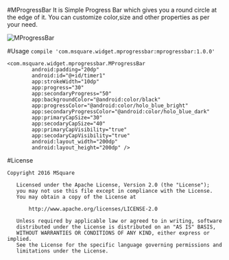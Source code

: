 #MProgressBar
It is Simple Progress Bar which gives you a round circle at the edge of it.
You can customize color,size and other properties as per your need.

![MProgressBar]( https://github.com/msquare097/MProgressBar/blob/master/MProgressBar.png )

#Usage
`compile 'com.msquare.widget.mprogressbar:mprogressbar:1.0.0'`

```
<com.msquare.widget.mprogressbar.MProgressBar
        android:padding="20dp"
        android:id="@+id/timer1"
        app:strokeWidth="10dp"
        app:progress="30"
        app:secondaryProgress="50"
        app:backgroundColor="@android:color/black"
        app:progressColor="@android:color/holo_blue_bright"
        app:secondaryProgressColor="@android:color/holo_blue_dark"
        app:primaryCapSize="30"
        app:secodaryCapSize="40"
        app:primaryCapVisibility="true"
        app:secodaryCapVisibility="true"
        android:layout_width="200dp"
        android:layout_height="200dp" />
```


#License

```
Copyright 2016 MSquare

   Licensed under the Apache License, Version 2.0 (the "License");
   you may not use this file except in compliance with the License.
   You may obtain a copy of the License at

       http://www.apache.org/licenses/LICENSE-2.0

   Unless required by applicable law or agreed to in writing, software
   distributed under the License is distributed on an "AS IS" BASIS,
   WITHOUT WARRANTIES OR CONDITIONS OF ANY KIND, either express or implied.
   See the License for the specific language governing permissions and
   limitations under the License.
```
